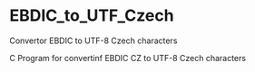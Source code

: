 # EBDIC_to_UTF_Czech
Convertor EBDIC to UTF-8 Czech characters

C Program for convertinf EBDIC CZ to UTF-8  Czech characters
